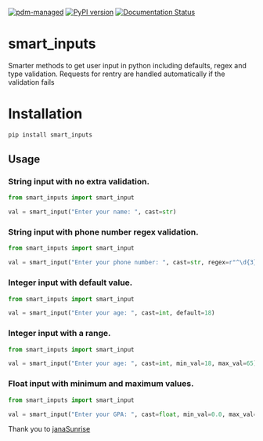 [![pdm-managed](https://img.shields.io/badge/pdm-managed-blueviolet)](https://pdm.fming.dev)
[![PyPI version](https://badge.fury.io/py/smart-inputs.svg)](https://badge.fury.io/py/smart-inputs)
[![Documentation Status](https://readthedocs.org/projects/smart-inputs/badge/?version=latest)](https://smart-inputs.readthedocs.io/en/latest/?badge=latest)



# smart_inputs

Smarter methods to get user input in python including defaults, regex and type validation. Requests for rentry are handled automatically if the validation fails

# Installation

```sh
pip install smart_inputs
```

## Usage

### String input with no extra validation.

```py
from smart_inputs import smart_input

val = smart_input("Enter your name: ", cast=str)
```

### String input with phone number regex validation.

```py
from smart_inputs import smart_input

val = smart_input("Enter your phone number: ", cast=str, regex=r"^\d{3}-\d{3}-\d{4}$")
```

### Integer input with default value.

```py
from smart_inputs import smart_input

val = smart_input("Enter your age: ", cast=int, default=18)
```

### Integer input with a range.

```py
from smart_inputs import smart_input

val = smart_input("Enter your age: ", cast=int, min_val=18, max_val=65)
```

### Float input with minimum and maximum values.

```py
from smart_inputs import smart_input

val = smart_input("Enter your GPA: ", cast=float, min_val=0.0, max_val=4.0)
```

Thank you to [janaSunrise](https://github.com/janaSunrise)